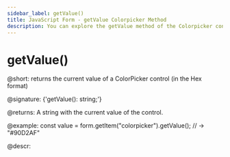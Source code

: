 ```yaml
---
sidebar_label: getValue()
title: JavaScript Form - getValue Colorpicker Method 
description: You can explore the getValue method of the Colorpicker control of Form in the documentation of the DHTMLX JavaScript UI library. Browse developer guides and API reference, try out code examples and live demos, and download a free 30-day evaluation version of DHTMLX Suite 7.
---
```


# getValue()

@short: returns the current value of a ColorPicker control (in the Hex format)

@signature: {'getValue(): string;'}

@returns:
A string with the current value of the control.

@example:
const value = form.getItem("colorpicker").getValue();
// -> "#90D2AF"

@descr:
